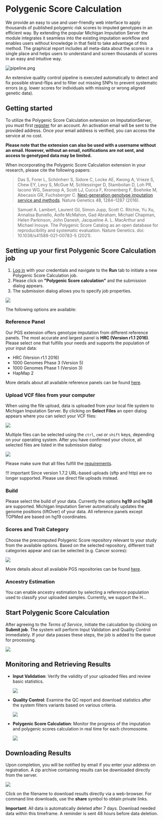 #  Polygenic Score Calculation

We provide an easy to use and user-friendly web interface to apply thousands of published polygenic risk scores to imputed genotypes in an efficient way.
By extending the popular Michigan Imputation Server the module integrates it seamless into the existing imputation workflow and enables users without knowledge in that field to take advantage of this method.
The graphical report includes all meta-data about the scores in a single place and helps users to understand and screen thousands of scores in an easy and intuitive way.

![pipeline.png](images%2Fpipeline.png)

An extensive quality control pipeline is executed automatically to detect and fix possible strand-flips and to filter out missing SNPs to prevent systematic errors (e.g. lower scores for individuals with missing or wrong aligned genetic data).

## Getting started

To utilize the Polygenic Score Calculation extension on ImputationServer, you must first [register](https://imputationserver.sph.umich.edu/index.html#!pages/register) for an account.
An activation email will be sent to the provided address. Once your email address is verified, you can access the service at no cost.

**Please note that the extension can also be used with a username without an email. However, without an email, notifications are not sent, and access to genotyped data may be limited.**


When incorporating the Polygenic Score Calculation extension in your research, please cite the following papers:

> Das S, Forer L, Schönherr S, Sidore C, Locke AE, Kwong A, Vrieze S, Chew EY, Levy S, McGue M, Schlessinger D, Stambolian D, Loh PR, Iacono WG, Swaroop A, Scott LJ, Cucca F, Kronenberg F, Boehnke M, Abecasis GR, Fuchsberger C. [Next-generation genotype imputation service and methods](https://www.ncbi.nlm.nih.gov/pubmed/27571263). Nature Genetics 48, 1284–1287 (2016).

> Samuel A. Lambert, Laurent Gil, Simon Jupp, Scott C. Ritchie, Yu Xu, Annalisa Buniello, Aoife McMahon, Gad Abraham, Michael Chapman, Helen Parkinson, John Danesh, Jacqueline A. L. MacArthur and Michael Inouye. The Polygenic Score Catalog as an open database for reproducibility and systematic evaluation. Nature Genetics. doi: 10.1038/s41588-021-00783-5 (2021).

## Setting up your first Polygenic Score Calculation job

1. [Log in](https://imputationserver.sph.umich.edu/index.html#!pages/login) with your credentials and navigate to the **Run** tab to initiate a new Polygenic Score Calculation job.
2. Please click on **"Polygenic Score calculation"** and the submission dialog appears.
3. The submission dialog allows you to specify job properties.

![](images/submit-job01.png)

The following options are available:


### Reference Panel

Our PGS extension offers genotype imputation from different reference panels. The most accurate and largest panel is **HRC (Version r1.1 2016)**. Please select one that fulfills your needs and supports the population of your input data:

- HRC (Version r1.1 2016)
- 1000 Genomes Phase 3 (Version 5)
- 1000 Genomes Phase 1 (Version 3)
- HapMap 2

More details about all available reference panels can be found [here](/pgs/reference-panels/).

### Upload VCF files from your computer

When using the file upload, data is uploaded from your local file system to Michigan Imputation Server. By clicking on **Select Files** an open dialog appears where you can select your VCF files:

![](images/upload-data01.png)

Multiple files can be selected using the `ctrl`, `cmd` or `shift` keys, depending on your operating system.
After you have confirmed your choice, all selected files are listed in the submission dialog:

![](images/upload-data02.png)

Please make sure that all files fulfill the [requirements](/prepare-your-data).


!!! important
Since version 1.7.2 URL-based uploads (sftp and http) are no longer supported. Please use direct file uploads instead.

### Build
Please select the build of your data. Currently the options **hg19** and **hg38** are supported. Michigan Imputation Server automatically updates the genome positions (liftOver) of your data. All reference panels except TOPMed are based on hg19 coordinates.

### Scores and Trait Category

Choose the precomputed Polygenic Score repository relevant to your study from the available options. Based on the selected repository, different trait categories appear and can be selected (e.g. Cancer scores):

   ![](images/pgs-repository.png)

More details about all available PGS repositories can be found [here](/pgs/scores/).

### Ancestry Estimation

You can enable ancestry estimation by selecting a reference population used to classify your uploaded samples. Currently, we support the H...

## Start Polygenic Score Calculation

After agreeing to the *Terms of Service*, initiate the calculation by clicking on **Submit job**. The system will perform Input Validation and Quality Control immediately. If your data passes these steps, the job is added to the queue for processing.

   ![](images/queue01.png)

## Monitoring and Retrieving Results

- **Input Validation**: Verify the validity of your uploaded files and review basic statistics.

  ![](images/input-validation01.png)

- **Quality Control**: Examine the QC report and download statistics after the system filters variants based on various criteria.

  ![](images/quality-control02.png)

- **Polygenic Score Calculation**: Monitor the progress of the imputation and polygenic scores calculation in real time for each chromosome.

  ![](images/imputation01.png)

## Downloading Results

Upon completion, you will be notified by email if you enter your address on registration. A zip archive containing results can be downloaded directly from the server.

  ![](images/job-results.png)

Click on the filename to download results directly via a web-browser. For command line downloads, use the **share** symbol to obtain private links.

**Important**: All data is automatically deleted after 7 days. Download needed data within this timeframe. A reminder is sent 48 hours before data deletion.
